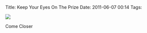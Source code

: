 Title: Keep Your Eyes On The Prize
Date: 2011-06-07 00:14
Tags: 

![](/images/P1030322.jpg)
 
 
Come Closer
